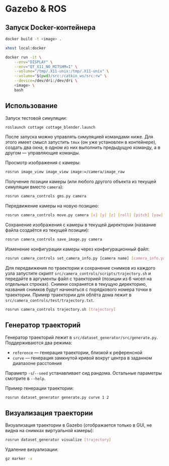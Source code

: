 # Gazebo & ROS

## Запуск Docker-контейнера

```bash
docker build -t <image> .

xhost local:docker

docker run -it \
    --env="DISPLAY" \
    --env="QT_X11_NO_MITSHM=1" \
    --volume="/tmp/.X11-unix:/tmp/.X11-unix" \
    --volume="$(pwd)/src:/catkin_ws/src:rw" \
    --device=/dev/dri:/dev/dri \
    <image> \
    bash
```

## Использование

Запуск тестовой симуляции:
```bash
roslaunch cottage cottage_blender.launch
```

После запуска можно управлять симуляцией командами ниже. Для этого имеет смысл запустить `tmux` (он уже установлен в контейнере), создать два окна, в одном из них выполнить предыдущую команду, а в другом — управляющие команды.

Просмотр изображения с камеры:
```bash
rosrun image_view image_view image:=/camera/image_raw
```

Получение позиции камеры (или любого другого объекта из текущей симуляции вместо `camera`):
```bash
rosrun camera_controls gms.py camera
```

Передвижение камеры на новую позицию:
```bash
rosrun camera_controls move.py camera [x] [y] [z] [roll] [pitch] [yaw]
```

Сохранение изображения с камеры в текущей директории (название файла создаётся из текущей позиции):
```bash
rosrun camera_controls save_image.py camera
```

Изменение конфигурации камеры через конфигурационный файл:
```bash
rosrun camera_controls set_camera_info.py [camera name] [camera_info.yaml]
```

Для передвижения по траектории и сохранение снимков из каждого узла запустите скрипт `src/camera_controls/scripts/trajectory.sh` и передайте в аргументы файл с траекторией (позиции из 6 чисел на отдельных строках). Снимки сохранятся в текущую директорию, названия снимков будут начинаться с порядкового номера точки в траектории. Пример траектории для облёта дома лежит в `src/camera_controls/test/trajectory.txt`.
```bash
rosrun camera_controls trajectory.sh [trajectory]
```

## Генератор траекторий

Генератор траекторий лежит в `src/dataset_generator/src/generate.py`. Поддерживаются два режима:
- `reference` — генерация траектории, близкой к референсной
- `curve` — генерация замкнутой кривой вокруг центра в заданном диапазоне расстояния

Параметр `-s`/`--seed` устанавливает сид рандома. Остальные параметры смотрите в `--help`.

Пример генерации траектории:

```bash
rosrun dataset_generator generate.py curve 1 2
```

## Визуализация траектории

Визуализация траектории в Gazebo (отображается только в GUI, не видна на снимках виртуальной камеры):

```bash
rosrun dataset_generator visualize [trajectory]
```

Удаление визуализации:
```bash
gz marker -x
```